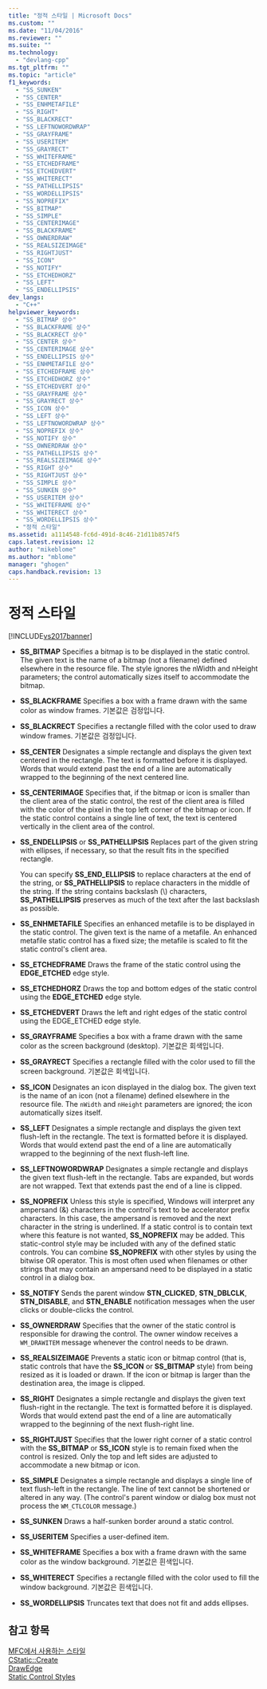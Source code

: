 ```yaml
---
title: "정적 스타일 | Microsoft Docs"
ms.custom: ""
ms.date: "11/04/2016"
ms.reviewer: ""
ms.suite: ""
ms.technology: 
  - "devlang-cpp"
ms.tgt_pltfrm: ""
ms.topic: "article"
f1_keywords: 
  - "SS_SUNKEN"
  - "SS_CENTER"
  - "SS_ENHMETAFILE"
  - "SS_RIGHT"
  - "SS_BLACKRECT"
  - "SS_LEFTNOWORDWRAP"
  - "SS_GRAYFRAME"
  - "SS_USERITEM"
  - "SS_GRAYRECT"
  - "SS_WHITEFRAME"
  - "SS_ETCHEDFRAME"
  - "SS_ETCHEDVERT"
  - "SS_WHITERECT"
  - "SS_PATHELLIPSIS"
  - "SS_WORDELLIPSIS"
  - "SS_NOPREFIX"
  - "SS_BITMAP"
  - "SS_SIMPLE"
  - "SS_CENTERIMAGE"
  - "SS_BLACKFRAME"
  - "SS_OWNERDRAW"
  - "SS_REALSIZEIMAGE"
  - "SS_RIGHTJUST"
  - "SS_ICON"
  - "SS_NOTIFY"
  - "SS_ETCHEDHORZ"
  - "SS_LEFT"
  - "SS_ENDELLIPSIS"
dev_langs: 
  - "C++"
helpviewer_keywords: 
  - "SS_BITMAP 상수"
  - "SS_BLACKFRAME 상수"
  - "SS_BLACKRECT 상수"
  - "SS_CENTER 상수"
  - "SS_CENTERIMAGE 상수"
  - "SS_ENDELLIPSIS 상수"
  - "SS_ENHMETAFILE 상수"
  - "SS_ETCHEDFRAME 상수"
  - "SS_ETCHEDHORZ 상수"
  - "SS_ETCHEDVERT 상수"
  - "SS_GRAYFRAME 상수"
  - "SS_GRAYRECT 상수"
  - "SS_ICON 상수"
  - "SS_LEFT 상수"
  - "SS_LEFTNOWORDWRAP 상수"
  - "SS_NOPREFIX 상수"
  - "SS_NOTIFY 상수"
  - "SS_OWNERDRAW 상수"
  - "SS_PATHELLIPSIS 상수"
  - "SS_REALSIZEIMAGE 상수"
  - "SS_RIGHT 상수"
  - "SS_RIGHTJUST 상수"
  - "SS_SIMPLE 상수"
  - "SS_SUNKEN 상수"
  - "SS_USERITEM 상수"
  - "SS_WHITEFRAME 상수"
  - "SS_WHITERECT 상수"
  - "SS_WORDELLIPSIS 상수"
  - "정적 스타일"
ms.assetid: a1114548-fc6d-491d-8c46-21d11b8574f5
caps.latest.revision: 12
author: "mikeblome"
ms.author: "mblome"
manager: "ghogen"
caps.handback.revision: 13
---
```

# 정적 스타일
[!INCLUDE[vs2017banner](../../assembler/inline/includes/vs2017banner.md)]

-   **SS\_BITMAP** Specifies a bitmap is to be displayed in the static control.  The given text is the name of a bitmap \(not a filename\) defined elsewhere in the resource file.  The style ignores the nWidth and nHeight parameters; the control automatically sizes itself to accommodate the bitmap.  
  
-   **SS\_BLACKFRAME** Specifies a box with a frame drawn with the same color as window frames.  기본값은 검정입니다.  
  
-   **SS\_BLACKRECT** Specifies a rectangle filled with the color used to draw window frames.  기본값은 검정입니다.  
  
-   **SS\_CENTER** Designates a simple rectangle and displays the given text centered in the rectangle.  The text is formatted before it is displayed.  Words that would extend past the end of a line are automatically wrapped to the beginning of the next centered line.  
  
-   **SS\_CENTERIMAGE** Specifies that, if the bitmap or icon is smaller than the client area of the static control, the rest of the client area is filled with the color of the pixel in the top left corner of the bitmap or icon.  If the static control contains a single line of text, the text is centered vertically in the client area of the control.  
  
-   **SS\_ENDELLIPSIS** or **SS\_PATHELLIPSIS** Replaces part of the given string with ellipses, if necessary, so that the result fits in the specified rectangle.  
  
     You can specify **SS\_END\_ELLIPSIS** to replace characters at the end of the string, or **SS\_PATHELLIPSIS** to replace characters in the middle of the string.  If the string contains backslash \(\\\) characters, **SS\_PATHELLIPSIS** preserves as much of the text after the last backslash as possible.  
  
-   **SS\_ENHMETAFILE** Specifies an enhanced metafile is to be displayed in the static control.  The given text is the name of a metafile.  An enhanced metafile static control has a fixed size; the metafile is scaled to fit the static control's client area.  
  
-   **SS\_ETCHEDFRAME** Draws the frame of the static control using the **EDGE\_ETCHED** edge style.  
  
-   **SS\_ETCHEDHORZ** Draws the top and bottom edges of the static control using the **EDGE\_ETCHED** edge style.  
  
-   **SS\_ETCHEDVERT** Draws the left and right edges of the static control using the EDGE\_ETCHED edge style.  
  
-   **SS\_GRAYFRAME** Specifies a box with a frame drawn with the same color as the screen background \(desktop\).  기본값은 회색입니다.  
  
-   **SS\_GRAYRECT** Specifies a rectangle filled with the color used to fill the screen background.  기본값은 회색입니다.  
  
-   **SS\_ICON** Designates an icon displayed in the dialog box.  The given text is the name of an icon \(not a filename\) defined elsewhere in the resource file.  The `nWidth` and `nHeight` parameters are ignored; the icon automatically sizes itself.  
  
-   **SS\_LEFT** Designates a simple rectangle and displays the given text flush\-left in the rectangle.  The text is formatted before it is displayed.  Words that would extend past the end of a line are automatically wrapped to the beginning of the next flush\-left line.  
  
-   **SS\_LEFTNOWORDWRAP** Designates a simple rectangle and displays the given text flush\-left in the rectangle.  Tabs are expanded, but words are not wrapped.  Text that extends past the end of a line is clipped.  
  
-   **SS\_NOPREFIX** Unless this style is specified, Windows will interpret any ampersand \(&\) characters in the control's text to be accelerator prefix characters.  In this case, the ampersand is removed and the next character in the string is underlined.  If a static control is to contain text where this feature is not wanted, **SS\_NOPREFIX** may be added.  This static\-control style may be included with any of the defined static controls.  You can combine **SS\_NOPREFIX** with other styles by using the bitwise OR operator.  This is most often used when filenames or other strings that may contain an ampersand need to be displayed in a static control in a dialog box.  
  
-   **SS\_NOTIFY** Sends the parent window **STN\_CLICKED**, **STN\_DBLCLK**, **STN\_DISABLE**, and **STN\_ENABLE** notification messages when the user clicks or double\-clicks the control.  
  
-   **SS\_OWNERDRAW** Specifies that the owner of the static control is responsible for drawing the control.  The owner window receives a `WM_DRAWITEM` message whenever the control needs to be drawn.  
  
-   **SS\_REALSIZEIMAGE** Prevents a static icon or bitmap control \(that is, static controls that have the **SS\_ICON** or **SS\_BITMAP** style\) from being resized as it is loaded or drawn.  If the icon or bitmap is larger than the destination area, the image is clipped.  
  
-   **SS\_RIGHT** Designates a simple rectangle and displays the given text flush\-right in the rectangle.  The text is formatted before it is displayed.  Words that would extend past the end of a line are automatically wrapped to the beginning of the next flush\-right line.  
  
-   **SS\_RIGHTJUST** Specifies that the lower right corner of a static control with the **SS\_BITMAP** or **SS\_ICON** style is to remain fixed when the control is resized.  Only the top and left sides are adjusted to accommodate a new bitmap or icon.  
  
-   **SS\_SIMPLE** Designates a simple rectangle and displays a single line of text flush\-left in the rectangle.  The line of text cannot be shortened or altered in any way. \(The control's parent window or dialog box must not process the `WM_CTLCOLOR` message.\)  
  
-   **SS\_SUNKEN** Draws a half\-sunken border around a static control.  
  
-   **SS\_USERITEM** Specifies a user\-defined item.  
  
-   **SS\_WHITEFRAME** Specifies a box with a frame drawn with the same color as the window background.  기본값은 흰색입니다.  
  
-   **SS\_WHITERECT** Specifies a rectangle filled with the color used to fill the window background.  기본값은 흰색입니다.  
  
-   **SS\_WORDELLIPSIS** Truncates text that does not fit and adds ellipses.  
  
## 참고 항목  
 [MFC에서 사용하는 스타일](../../mfc/reference/styles-used-by-mfc.md)   
 [CStatic::Create](../Topic/CStatic::Create.md)   
 [DrawEdge](http://msdn.microsoft.com/library/windows/desktop/dd162477)   
 [Static Control Styles](http://msdn.microsoft.com/library/windows/desktop/bb760773)